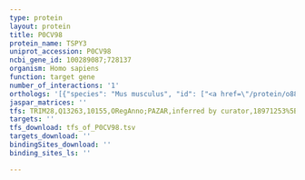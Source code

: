 ```yaml
---
type: protein
layout: protein
title: P0CV98
protein_name: TSPY3
uniprot_accession: P0CV98
ncbi_gene_id: 100289087;728137
organism: Homo sapiens
function: target gene
number_of_interactions: '1'
orthologs: '[{"species": "Mus musculus", "id": ["<a href=\"/protein/o88852\">O88852</a>"]}]'
jaspar_matrices: ''
tfs: TRIM28,Q13263,10155,ORegAnno;PAZAR,inferred by curator,18971253%5Buid%5D+OR+26578589%5Buid%5D,No
targets: ''
tfs_download: tfs_of_P0CV98.tsv
targets_download: ''
bindingSites_download: ''
binding_sites_ls: ''

---
```

